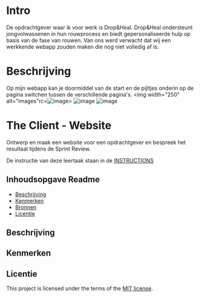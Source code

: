 # Intro
De opdrachtgever waar ik voor werk is Drop&Heal. Drop&Heal ondersteunt jongvolwassenen in hun rouwprocess en biedt gepersonaliseerde hulp op basis van de fase van rouwen. Van ons werd verwacht dat wij een werkkende webapp zouden maken die nog niet volledig af is.
# Beschrijving
Op mijn webapp kan je doormiddel van de start en de pijltjes onderin op de pagina switchen tussen de verschillende pagina's.
<img width="250" alt="images"rc=![image](https://github.com/user-attachments/assets/4bfb5492-2b56-4feb-9cbe-78fac8480037)>
![image](https://github.com/user-attachments/assets/029a3879-bab7-4587-a22d-53c377816cc4)
![image](https://github.com/user-attachments/assets/fcbaba38-d0b6-4ec5-86b3-1c0b90a7a589)


# The Client - Website

Ontwerp en maak een website voor een opdrachtgever en bespreek het resultaat tijdens de Sprint Review. 

De instructie van deze leertaak staan in de [INSTRUCTIONS](https://github.com/fdnd-task/the-client-website/blob/main/docs/INSTRUCTIONS.md)





## Inhoudsopgave Readme

  * [Beschrijving](#beschrijving)
  * [Kenmerken](#kenmerken)
  * [Bronnen](#bronnen)
  * [Licentie](#licentie)

## Beschrijving
<!-- In de Beschrijving staat hoe je project er uit ziet, hoe het werkt en wat je er mee kan. -->
<!-- Voeg een mooie poster visual toe 📸 -->
<!-- Voeg een link toe naar Github Pages 🌐-->

## Kenmerken
<!-- Bij Kenmerken staat welke technieken zijn gebruikt en hoe. Wat is de HTML structuur? Wat zijn de belangrijkste dingen in CSS? Wat is er met Javascript gedaan en hoe? Misschien heb je een framwork of library gebruikt? -->



## Licentie

This project is licensed under the terms of the [MIT license](./LICENSE).
